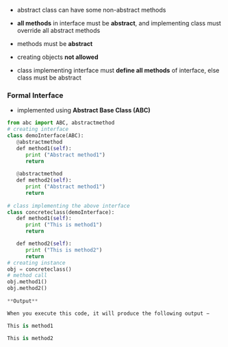 - abstract class can have some non-abstract methods
- **all methods** in interface must be **abstract**, and implementing class must override all abstract methods

- methods must be **abstract** 
- creating objects **not allowed** 
- class implementing interface must **define all methods** of interface, else class must be abstract

### Formal Interface
- implemented using **Abstract Base Class (ABC)** 

```python
from abc import ABC, abstractmethod
# creating interface
class demoInterface(ABC):
   @abstractmethod
   def method1(self):
      print ("Abstract method1")
      return
      
   @abstractmethod
   def method2(self):
      print ("Abstract method1")
      return
      
# class implementing the above interface
class concreteclass(demoInterface):
   def method1(self):
      print ("This is method1")
      return

   def method2(self):
      print ("This is method2")
      return
# creating instance      
obj = concreteclass()
# method call
obj.method1()
obj.method2()
  
**Output**

When you execute this code, it will produce the following output −

This is method1 

This is method2
```